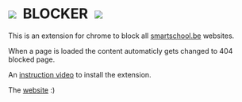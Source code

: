 <h1><img src="https://user-images.githubusercontent.com/85669046/160347261-341fc031-9e8a-4c63-a476-1d2e530b6eed.png">&nbsp; BLOCKER &nbsp;<img src="https://user-images.githubusercontent.com/85669046/160347261-341fc031-9e8a-4c63-a476-1d2e530b6eed.png"></h1>

This is an extension for chrome to block all [smartschool.be](https://www.smartschool.be) websites.

When a page is loaded the content automaticly gets changed to  404 blocked page.

An [instruction video](https://blocker-extension.repl.co/desktop/video.html) to install the extension.

The [website](https://blocker-extension.repl.co) :)




